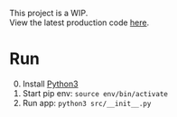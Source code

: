 This project is a WIP. </br>
View the latest production code [here](https://panorama-pro.herokuapp.com/).

# Run
0. Install [Python3](https://www.python.org/downloads/)
1. Start pip env: `source env/bin/activate`
2. Run app: `python3 src/__init__.py`
